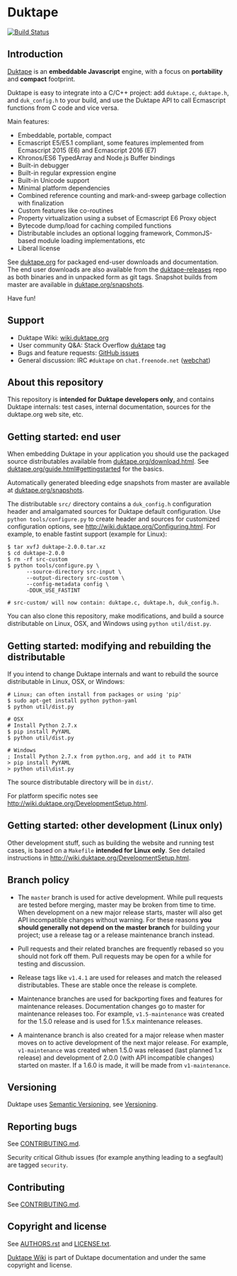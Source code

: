 Duktape
=======

[![Build Status](https://travis-ci.org/svaarala/duktape.svg?branch=master)](https://travis-ci.org/svaarala/duktape)

Introduction
------------

[Duktape](http://duktape.org/) is an **embeddable Javascript** engine,
with a focus on **portability** and **compact** footprint.

Duktape is easy to integrate into a C/C++ project: add `duktape.c`,
`duktape.h`, and `duk_config.h` to your build, and use the Duktape API
to call Ecmascript functions from C code and vice versa.

Main features:

* Embeddable, portable, compact
* Ecmascript E5/E5.1 compliant, some features implemented from
  Ecmascript 2015 (E6) and Ecmascript 2016 (E7)
* Khronos/ES6 TypedArray and Node.js Buffer bindings
* Built-in debugger
* Built-in regular expression engine
* Built-in Unicode support
* Minimal platform dependencies
* Combined reference counting and mark-and-sweep garbage collection with finalization
* Custom features like co-routines
* Property virtualization using a subset of Ecmascript E6 Proxy object
* Bytecode dump/load for caching compiled functions
* Distributable includes an optional logging framework, CommonJS-based module
  loading implementations, etc
* Liberal license

See [duktape.org](http://duktape.org/) for packaged end-user downloads
and documentation.  The end user downloads are also available from the
[duktape-releases](https://github.com/svaarala/duktape-releases) repo
as both binaries and in unpacked form as git tags.  Snapshot builds from
master are available in [duktape.org/snapshots](http://duktape.org/snapshots).

Have fun!

Support
-------

* Duktape Wiki: [wiki.duktape.org](http://wiki.duktape.org)
* User community Q&A: Stack Overflow [duktape](http://stackoverflow.com/questions/tagged/duktape) tag
* Bugs and feature requests: [GitHub issues](https://github.com/svaarala/duktape/issues)
* General discussion: IRC `#duktape` on `chat.freenode.net` ([webchat](https://webchat.freenode.net))

About this repository
---------------------

This repository is **intended for Duktape developers only**, and contains
Duktape internals: test cases, internal documentation, sources for the
duktape.org web site, etc.

Getting started: end user
-------------------------

When embedding Duktape in your application you should use the packaged source
distributables available from [duktape.org/download.html](http://duktape.org/download.html).
See [duktape.org/guide.html#gettingstarted](http://duktape.org/guide.html#gettingstarted)
for the basics.

Automatically generated bleeding edge snapshots from master are available at
[duktape.org/snapshots](http://duktape.org/snapshots).

The distributable `src/` directory contains a `duk_config.h` configuration
header and amalgamated sources for Duktape default configuration.  Use
`python tools/configure.py` to create header and sources for customized
configuration options, see http://wiki.duktape.org/Configuring.html.  For
example, to enable fastint support (example for Linux):

    $ tar xvfJ duktape-2.0.0.tar.xz
    $ cd duktape-2.0.0
    $ rm -rf src-custom
    $ python tools/configure.py \
          --source-directory src-input \
          --output-directory src-custom \
          --config-metadata config \
          -DDUK_USE_FASTINT

    # src-custom/ will now contain: duktape.c, duktape.h, duk_config.h.

You can also clone this repository, make modifications, and build a source
distributable on Linux, OSX, and Windows using `python util/dist.py`.

Getting started: modifying and rebuilding the distributable
-----------------------------------------------------------

If you intend to change Duktape internals and want to rebuild the source
distributable in Linux, OSX, or Windows:

    # Linux; can often install from packages or using 'pip'
    $ sudo apt-get install python python-yaml
    $ python util/dist.py

    # OSX
    # Install Python 2.7.x
    $ pip install PyYAML
    $ python util/dist.py

    # Windows
    ; Install Python 2.7.x from python.org, and add it to PATH
    > pip install PyYAML
    > python util\dist.py

The source distributable directory will be in `dist/`.

For platform specific notes see http://wiki.duktape.org/DevelopmentSetup.html.

Getting started: other development (Linux only)
-----------------------------------------------

Other development stuff, such as building the website and running test cases,
is based on a `Makefile` **intended for Linux only**.  See detailed
instructions in http://wiki.duktape.org/DevelopmentSetup.html.

Branch policy
-------------

* The `master` branch is used for active development.  While pull requests
  are tested before merging, master may be broken from time to time.  When
  development on a new major release starts, master will also get API
  incompatible changes without warning.  For these reasons **you should
  generally not depend on the master branch** for building your project; use
  a release tag or a release maintenance branch instead.

* Pull requests and their related branches are frequently rebased so you
  should not fork off them.  Pull requests may be open for a while for
  testing and discussion.

* Release tags like `v1.4.1` are used for releases and match the released
  distributables.  These are stable once the release is complete.

* Maintenance branches are used for backporting fixes and features for
  maintenance releases.  Documentation changes go to master for maintenance
  releases too.  For example, `v1.5-maintenance` was created for the 1.5.0
  release and is used for 1.5.x maintenance releases.

* A maintenance branch is also created for a major release when master moves
  on to active development of the next major release.  For example,
  `v1-maintenance` was created when 1.5.0 was released (last planned 1.x
  release) and development of 2.0.0 (with API incompatible changes) started
  on master.  If a 1.6.0 is made, it will be made from `v1-maintenance`.

Versioning
----------

Duktape uses [Semantic Versioning](http://semver.org/), see
[Versioning](http://duktape.org/guide.html#versioning).

Reporting bugs
--------------

See [CONTRIBUTING.md](https://github.com/svaarala/duktape/blob/master/CONTRIBUTING.md).

Security critical Github issues (for example anything leading to a segfault)
are tagged `security`.

Contributing
------------

See [CONTRIBUTING.md](https://github.com/svaarala/duktape/blob/master/CONTRIBUTING.md).

Copyright and license
---------------------

See [AUTHORS.rst](https://github.com/svaarala/duktape/blob/master/AUTHORS.rst)
and [LICENSE.txt](https://github.com/svaarala/duktape/blob/master/LICENSE.txt).

[Duktape Wiki](https://github.com/svaarala/duktape-wiki/) is part of Duktape
documentation and under the same copyright and license.
